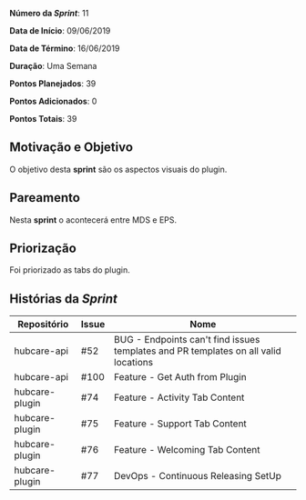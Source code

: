 **Número da _Sprint_**: 11

**Data de Início**: 09/06/2019

**Data de Término**: 16/06/2019

**Duração**: Uma Semana

**Pontos Planejados**: 39

**Pontos Adicionados**: 0

**Pontos Totais**: 39

## Motivação e Objetivo
O objetivo desta __sprint__ são os aspectos visuais do plugin.

## Pareamento
Nesta __sprint__ o acontecerá entre MDS e EPS.

## Priorização
Foi priorizado as tabs do plugin.

## Histórias da _Sprint_

| Repositório|Issue|Nome|
| -----------|-----|----|
|hubcare-api|#52| BUG - Endpoints can't find issues templates and PR templates on all valid locations|
|hubcare-api|#100| Feature - Get Auth from Plugin|
|hubcare-plugin|#74| Feature - Activity Tab Content|
|hubcare-plugin|#75| Feature - Support Tab Content|
|hubcare-plugin|#76| Feature - Welcoming Tab Content|
|hubcare-plugin|#77| DevOps - Continuous Releasing SetUp|
